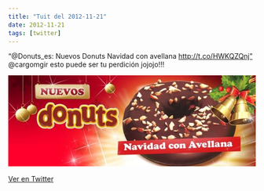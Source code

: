 ```yaml
---
title: "Tuit del 2012-11-21"
date: 2012-11-21
tags: [twitter]
---
```


“@Donuts_es: Nuevos Donuts Navidad con avellana http://t.co/HWKQZQnj” @cargomgir esto puede ser tu perdición jojojo!!!

![Imagen](/assets/images/271325120746889217-A8PAC77CQAEaB0g.jpg)

[Ver en Twitter](https://twitter.com/i/web/status/271325120746889217)

